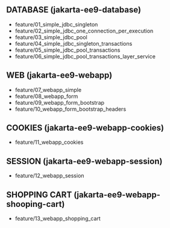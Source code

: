 ## DATABASE (jakarta-ee9-database)

* feature/01_simple_jdbc_singleton
* feature/02_simple_jdbc_one_connection_per_execution
* feature/03_simple_jdbc_pool
* feature/04_simple_jdbc_singleton_transactions
* feature/05_simple_jdbc_pool_transactions
* feature/06_simple_jdbc_pool_transactions_layer_service

## WEB (jakarta-ee9-webapp)

* feature/07_webapp_simple
* feature/08_webapp_form
* feature/09_webapp_form_bootstrap
* feature/10_webapp_form_bootstrap_headers

## COOKIES (jakarta-ee9-webapp-cookies)

* feature/11_webapp_cookies

## SESSION  (jakarta-ee9-webapp-session)

* feature/12_webapp_session

## SHOPPING CART  (jakarta-ee9-webapp-shooping-cart)
* feature/13_webapp_shopping_cart
